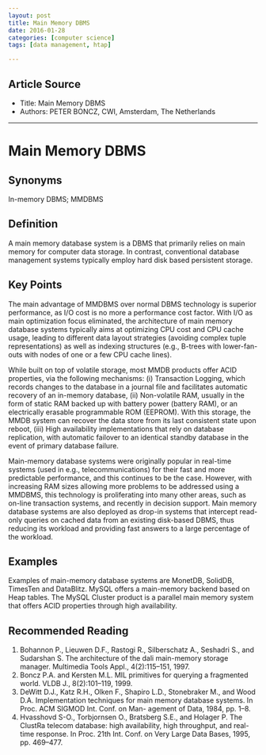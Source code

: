 ```yaml
---
layout: post
title: Main Memory DBMS 
date: 2016-01-28
categories: [computer science]
tags: [data management, htap]

---
```




## Article Source
* Title: Main Memory DBMS
* Authors: PETER BONCZ, CWI, Amsterdam, The Netherlands

---

# Main Memory DBMS## SynonymsIn-memory DBMS; MMDBMS
## Definition
A main memory database system is a DBMS that primarily relies on main memory for computer data storage. In contrast, conventional database management systems typically employ hard disk based persistent storage.## Key PointsThe main advantage of MMDBMS over normal DBMS technology is superior performance, as I/O cost is no more a performance cost factor. With I/O as main optimization focus eliminated, the architecture of main memory database systems typically aims at optimizing CPU cost and CPU cache usage, leading to different data layout strategies (avoiding complex tuplerepresentations) as well as indexing structures (e.g., B-trees with lower-fan-outs with nodes of one or a few CPU cache lines).While built on top of volatile storage, most MMDB products offer ACID properties, via the following mechanisms: (i) Transaction Logging, which records changes to the database in a journal file and facilitates automatic recovery of an in-memory database, (ii) Non-volatile RAM, usually in the form of static RAM backed up with battery power (battery RAM), or an electrically erasable programmable ROM (EEPROM). With this storage, the MMDB system can recover the data store from its last consistent state upon reboot, (iii) High availability implementations that rely on database replication, with automatic failover to an identical standby database in the event of primary database failure.Main-memory database systems were originally popular in real-time systems (used in e.g., telecommunications) for their fast and more predictable performance, and this continues to be the case. However, with increasing RAM sizes allowing more problems to be addressed using a MMDBMS, this technology is proliferating into many other areas, such as on-line transaction systems, and recently in decision support. Main memory database systems are also deployed as drop-in systems that intercept read-only queries on cached data from an existing disk-based DBMS, thus reducing its workload and providing fast answers to a large percentage of the workload.## ExamplesExamples of main-memory database systems are MonetDB, SolidDB, TimesTen and DataBlitz. MySQL offers a main-memory backend based on Heap tables. The MySQL Cluster product is a parallel main memory system that offers ACID properties through high availability.
## Recommended Reading1. Bohannon P., Lieuwen D.F., Rastogi R., Silberschatz A., Seshadri S., and Sudarshan S. The architecture of the dali main-memory storage manager. Multimedia Tools Appl., 4(2):115–151, 1997.2. Boncz P.A. and Kersten M.L. MIL primitives for querying a fragmented world. VLDB J., 8(2):101–119, 1999.3. DeWitt D.J., Katz R.H., Olken F., Shapiro L.D., Stonebraker M., and Wood D.A. Implementation techniques for main memory database systems. In Proc. ACM SIGMOD Int. Conf. on Man-agement of Data, 1984, pp. 1–8.4. Hvasshovd S-O., Torbjornsen O., Bratsberg S.E., and Holager P.The ClustRa telecom database: high availability, high throughput, and real-time response. In Proc. 21th Int. Conf. on Very Large Data Bases, 1995, pp. 469–477.